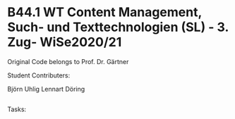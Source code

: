 # B44.1 WT Content Management, Such- und Texttechnologien (SL) - 3. Zug- WiSe2020/21

Original Code belongs to Prof. Dr. Gärtner

Student Contributers: 

Björn Uhlig
Lennart Döring

## 

Tasks: 


